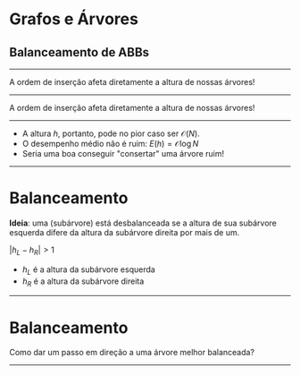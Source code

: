
<script src=https://unpkg.com/graphviz-webcomponent@2.0.0/dist/graph-bundled.min.js></script>

# Grafos e Árvores


## Balanceamento de ABBs

--------

A ordem de inserção afeta diretamente a altura de nossas árvores!

<graphviz-graph graph='
digraph G {
1 -> n1
1 -> 2
2 -> n2
2 -> 3
3 -> n3
3 -> 4
4 -> n4
4 -> 5
5 -> n5
5 -> 6
n1 [shape=point]
n2 [shape=point]
n3 [shape=point]
n4 [shape=point]
n5 [shape=point]
}
' />


-----------------

A ordem de inserção afeta diretamente a altura de nossas árvores!

<graphviz-graph graph='
digraph G {
3 -> 2
3 -> 5
2 -> 1
2 -> n1
5 -> 4
5 -> 6
n1 [shape=point]
}
' />

-----------------

- A altura $h$, portanto, pode no pior caso ser $\mathcal{O}(N)$. 
- O desempenho médio não é ruim: $E(h) = \mathcal{O}\log N$
- Seria uma boa conseguir "consertar" uma árvore ruim!

----------------------

# Balanceamento

**Ideia**: uma (subárvore) está desbalanceada se a altura de sua subárvore esquerda difere da altura da subárvore direita por mais de um.

$|h_L - h_R| > 1$

- $h_L$ é a altura da subárvore esquerda
- $h_R$ é a altura da subárvore direita 

---------------------


# Balanceamento

Como dar um passo em direção a uma árvore melhor balanceada? 

<graphviz-graph graph='
digraph G {
1 -> n1
1 -> 2
2 -> n2
2 -> 3
3 -> n3
3 -> 4
4 -> n4
4 -> 5
5 -> n5
5 -> 6
n1 [shape=point]
n2 [shape=point]
n3 [shape=point]
n4 [shape=point]
n5 [shape=point]
}
' />

--------------------------------------



